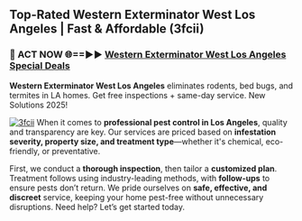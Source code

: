 ## Top-Rated Western Exterminator West Los Angeles | Fast & Affordable (3fcii)

<h3>🐜 ACT NOW 🌐==►► <a href="https://tinyurl.com/yc7vsfwc" rel="nofollow">Western Exterminator West Los Angeles Special Deals</a></h3>

**Western Exterminator West Los Angeles** eliminates rodents, bed bugs, and termites in LA homes. Get free inspections + same-day service. New Solutions 2025!

[![3fcii](https://i.imgur.com/1VzRXn8.jpeg)](https://tinyurl.com/yc7vsfwc)
When it comes to **professional pest control in Los Angeles**, quality and transparency are key. Our services are priced based on **infestation severity, property size, and treatment type**—whether it's chemical, eco-friendly, or preventative.  

First, we conduct a **thorough inspection**, then tailor a **customized plan**. Treatment follows using industry-leading methods, with **follow-ups** to ensure pests don’t return. We pride ourselves on **safe, effective, and discreet** service, keeping your home pest-free without unnecessary disruptions. Need help? Let’s get started today.